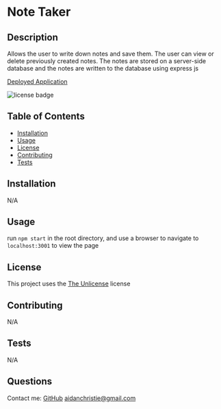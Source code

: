 # Note Taker

  ## Description
  Allows the user to write down notes and save them. The user can view or delete previously created notes. The notes are stored on a server-side database and the notes are written to the database using express js
  
  [Deployed Application](https://owlbag-note-taker.herokuapp.com/)

  ![license badge](https://img.shields.io/badge/license-The%20Unlicense-green)  

  ## Table of Contents

  - [Installation](#installation)
  - [Usage](#usage)
  - [License](#license)
  - [Contributing](#contributing)
  - [Tests](#tests)

  ## Installation
  N/A

  ## Usage
  run `npm start` in the root directory, and use a browser to navigate to `localhost:3001` to view the page

  ## License
  This project uses the [The Unlicense](https://choosealicense.com/licenses/unlicense/) license

  ## Contributing
  N/A

  ## Tests
  N/A
  
  ## Questions
  Contact me:
  [GitHub](https://github.com/owlbag)
  [aidanchristie@gmail.com](mailto:aidanchristie@gmail.com)
  
